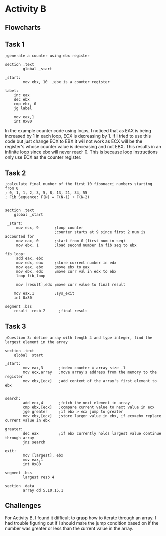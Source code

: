 # Activity B

## Flowcharts

## Task 1
```assembly
;generate a counter using ebx register

section .text
        global _start

_start:
        mov ebx, 10  ;ebx is a counter register

label:
    inc eax
    dec ebx
    cmp ebx, 0
    jg label

    mov eax,1
    int 0x80
```
In the example counter code using loops, I noticed that as EAX is being increased by 1 in each loop, ECX is decreasing by 1. If I tried to use this code but just change ECX to EBX it will not work as ECX will be the register's whose counter value is decreasing and not EBX. This results in an infinite loop since ebx will never reach 0. This is because loop instructions only use ECX as the counter register.


## Task 2
```assembly
;calculate final number of the first 10 fibonacci numbers starting from 0
; 0, 1, 1, 2, 3, 5, 8, 13, 21, 34, 55
; Fib Sequence: F(N) = F(N-1) + F(N-2)


section .text
    global _start
    
 _start:
     mov ecx, 9       ;loop counter 
                      ;counter starts at 9 since first 2 num is accounted for
     mov eax, 0       ;start from 0 (first num in seq)
     mov ebx, 1       ;load second number in fib seq to ebx
     
fib_loop:
     add eax, ebx
     mov edx, eax     ;store current number in edx
     mov eax, ebx     ;move ebx to eax
     mov ebx, edx     ;move curr val in edx to ebx
     loop fib_loop
    
     mov [result],edx ;move curr value to final result
     
    mov eax,1         ;sys_exit
    int 0x80
     
segment .bss
    result  resb 2      ;final result
```

## Task 3
```assembly
;Question 3: define array with length 4 and type integer, find the largest element in the array

section .text
    global _start

_start:
        mov eax,3       ;index counter = array size -1
        mov ecx,array   ;move array's address from the memory to the register
        mov ebx,[ecx]   ;add content of the array's first element to ebx


search:
        add ecx,4       ;fetch the next element in array
        cmp ebx,[ecx]   ;compare current value to next value in ecx
        jge greater     ;if ebx > ecx jump to greater
        mov ebx,[ecx]   ;store larger value in ebx, if ecx>ebx replace current value in ebx

greater:
        dec eax         ;if ebx currently holds largest value continue through array
        jnz search

exit:
        mov [largest], ebx
        mov eax,1
        int 0x80

segment .bss
        largest resb 4

section .data
        array dd 5,10,15,1
```

## Challenges 
For Activity B, I found it difficult to grasp how to iterate through an array. I had trouble figuring out if I should make the jump condition based on if the number was greater
or less than the current value in the array.
